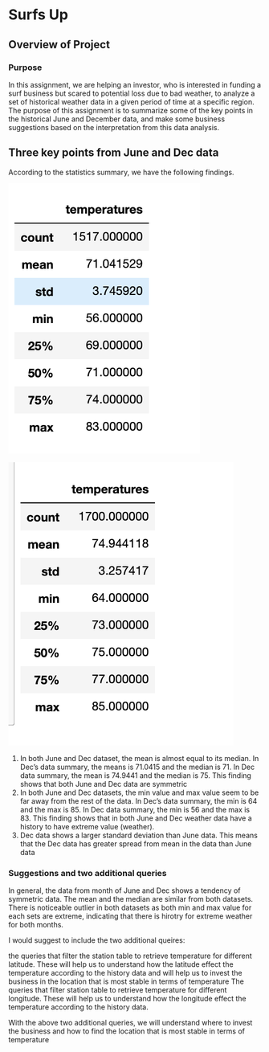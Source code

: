 # Surfs Up

## Overview of Project

### Purpose

In this assignment, we are helping an investor, who is interested in funding a surf business but scared to potential loss due to bad weather,  to analyze a set of historical weather data in a given period of time at a specific region. The purpose of this assignment is to summarize some of the key points in the historical June and December data, and make some business suggestions based on the interpretation from this data analysis.

## Three key points from June and Dec data

According to the statistics summary, we have the following findings. 

![](Dec.png)

![](June.png)


1) In both June and Dec dataset, the mean is almost equal to its median. In Dec’s data summary, the means is 71.0415 and the median is 71. In Dec data summary, the mean is 74.9441 and the median is 75. This finding shows that both June and Dec data are symmetric 
2) In both June and Dec datasets, the min value and max value seem to be far away from the rest of the data. In Dec’s data summary, the min is 64 and the max is 85. In Dec data summary, the min is 56 and the max is 83. This finding shows that in both June and Dec weather data have a history to have extreme value (weather). 
3) Dec data shows a larger standard deviation than June data. This means that the Dec data has greater spread from mean in the data than June data



### Suggestions and two additional queries

In general, the data from month of June and Dec shows a tendency of symmetric data. The mean and the median are similar from both datasets. There is noticeable outlier in both datasets as both min and max value for each sets are extreme, indicating that there is hirotry for extreme weather for both months.

I would suggest to include the two additional queires:

the queries that filter the station table to retrieve temperature for different latitude. These will help us to understand how the latitude effect the temperature according to the history data and will help us to invest the business in the location that is most stable in terms of temperature 
The queries that filter station table to retrieve temperature for different longitude. These will help us to understand how the longitude effect the temperature according to the history data.


With the above two additional queries, we will understand where to invest the business and how to find the location that is most stable in terms of temperature
